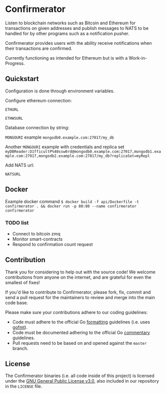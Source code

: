 # Confirmerator

Listen to blockchain networks such as Bitcoin and Ethereum for transactions on given addresses 
and publish messages to NATS to be handled for by other programs such as a notification pusher.

Confirmerator provides users with the ability receive notifications 
when their transactions are confirmed.

Currently functioning as intended for Ethereum but is with a Work-in-Progress.  

## Quickstart

Configuration is done through environment variables.

Configure ethereum connection:

`ETHURL`

`ETHWSURL`

Database connection by string:
 
`MONGOURI`  example  `mongodb0.example.com:27017/my_db`

Another `MONGOURI` example with credentials and replica set
`myDBReader:D1fficultP%40ssw0rd@mongodb0.example.com:27017,mongodb1.example.com:27017,mongodb2.example.com:27017/my_db?replicaSet=myRepl`

Add NATS url:

`NATSURL`

## Docker

Example docker command
`$ docker build -f api/Dockerfile -t confirmerator . && docker run -p 80:80 --name confirmerator confirmerator`

### TODO list

* Connect to bitcoin zmq
* Monitor smart-contracts
* Respond to confirmation count request

## Contribution

Thank you for considering to help out with the source code! We welcome contributions from
anyone on the internet, and are grateful for even the smallest of fixes!

If you'd like to contribute to Confirmerator, please fork, fix, commit and send a pull request
for the maintainers to review and merge into the main code base.

Please make sure your contributions adhere to our coding guidelines:

 * Code must adhere to the official Go [formatting](https://golang.org/doc/effective_go.html#formatting) guidelines (i.e. uses [gofmt](https://golang.org/cmd/gofmt/)).
 * Code must be documented adhering to the official Go [commentary](https://golang.org/doc/effective_go.html#commentary) guidelines.
 * Pull requests need to be based on and opened against the `master` branch.
 
 
 ## License
 
 The Confirmerator binaries (i.e. all code inside of this project) is licensed under the
 [GNU General Public License v3.0](https://www.gnu.org/licenses/gpl-3.0.en.html), also included
 in our repository in the `LICENSE` file.